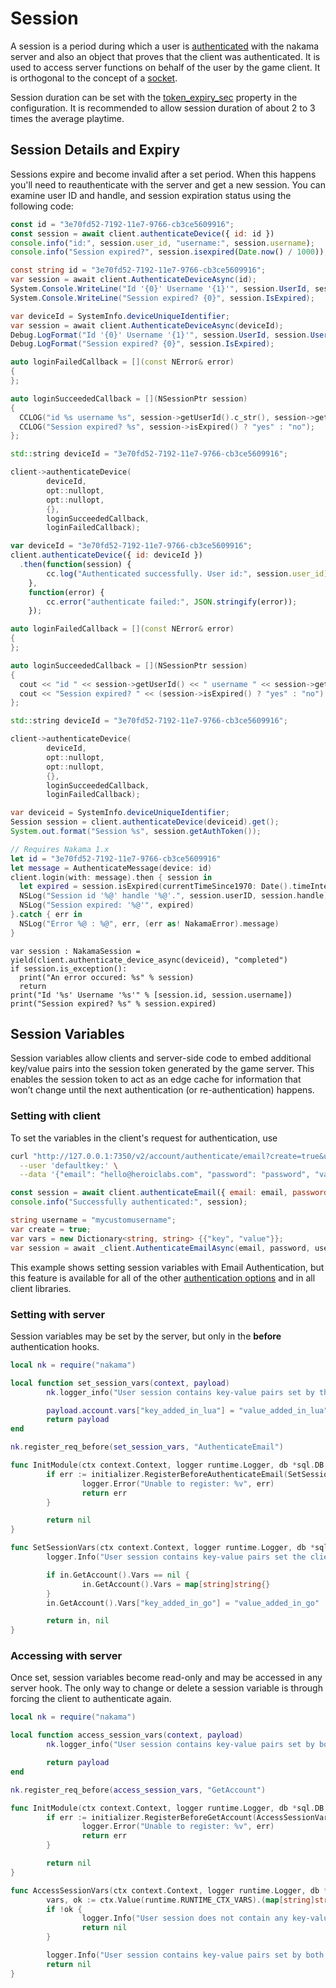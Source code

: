 # Session

A session is a period during which a user is [authenticated](/authentication) with the nakama server and also an object that proves that the client was authenticated. It is used to access server functions on behalf of the user by the game client. It is orthogonal to the concept of a [socket](/authentication#socket).

Session duration can be set with the [token_expiry_sec](/install-configuration/#common-properties) property in the configuration. It is recommended to allow session duration of about 2 to 3 times the average playtime.

## Session Details and Expiry

Sessions expire and become invalid after a set period. When this happens you'll need to reauthenticate with the server and get a new session. You can examine user ID and handle, and session expiration status using the following code:

```js tab="JavaScript"
const id = "3e70fd52-7192-11e7-9766-cb3ce5609916";
const session = await client.authenticateDevice({ id: id })
console.info("id:", session.user_id, "username:", session.username);
console.info("Session expired?", session.isexpired(Date.now() / 1000));
```

```csharp tab=".NET"
const string id = "3e70fd52-7192-11e7-9766-cb3ce5609916";
var session = await client.AuthenticateDeviceAsync(id);
System.Console.WriteLine("Id '{0}' Username '{1}'", session.UserId, session.Username);
System.Console.WriteLine("Session expired? {0}", session.IsExpired);
```

```csharp tab="Unity"
var deviceId = SystemInfo.deviceUniqueIdentifier;
var session = await client.AuthenticateDeviceAsync(deviceId);
Debug.LogFormat("Id '{0}' Username '{1}'", session.UserId, session.Username);
Debug.LogFormat("Session expired? {0}", session.IsExpired);
```

```cpp tab="Cocos2d-x C++"
auto loginFailedCallback = [](const NError& error)
{
};

auto loginSucceededCallback = [](NSessionPtr session)
{
  CCLOG("id %s username %s", session->getUserId().c_str(), session->getUsername().c_str());
  CCLOG("Session expired? %s", session->isExpired() ? "yes" : "no");
};

std::string deviceId = "3e70fd52-7192-11e7-9766-cb3ce5609916";

client->authenticateDevice(
        deviceId,
        opt::nullopt,
        opt::nullopt,
        {},
        loginSucceededCallback,
        loginFailedCallback);
```

```js tab="Cocos2d-x JS"
var deviceId = "3e70fd52-7192-11e7-9766-cb3ce5609916";
client.authenticateDevice({ id: deviceId })
  .then(function(session) {
        cc.log("Authenticated successfully. User id:", session.user_id);
    },
    function(error) {
        cc.error("authenticate failed:", JSON.stringify(error));
    });
```

```cpp tab="C++"
auto loginFailedCallback = [](const NError& error)
{
};

auto loginSucceededCallback = [](NSessionPtr session)
{
  cout << "id " << session->getUserId() << " username " << session->getUsername() << endl;
  cout << "Session expired? " << (session->isExpired() ? "yes" : "no") << endl;
};

std::string deviceId = "3e70fd52-7192-11e7-9766-cb3ce5609916";

client->authenticateDevice(
        deviceId,
        opt::nullopt,
        opt::nullopt,
        {},
        loginSucceededCallback,
        loginFailedCallback);
```

```java tab="Java"
var deviceid = SystemInfo.deviceUniqueIdentifier;
Session session = client.authenticateDevice(deviceid).get();
System.out.format("Session %s", session.getAuthToken());
```

```swift tab="Swift"
// Requires Nakama 1.x
let id = "3e70fd52-7192-11e7-9766-cb3ce5609916"
let message = AuthenticateMessage(device: id)
client.login(with: message).then { session in
  let expired = session.isExpired(currentTimeSince1970: Date().timeIntervalSince1970)
  NSLog("Session id '%@' handle '%@'.", session.userID, session.handle)
  NSLog("Session expired: '%@'", expired)
}.catch { err in
  NSLog("Error %@ : %@", err, (err as! NakamaError).message)
}
```

```gdscript tab="Godot"
var session : NakamaSession = yield(client.authenticate_device_async(deviceid), "completed")
if session.is_exception():
  print("An error occured: %s" % session)
  return
print("Id '%s' Username '%s'" % [session.id, session.username])
print("Session expired? %s" % session.expired)
```

## Session Variables

Session variables allow clients and server-side code to embed additional key/value pairs into the session token generated by the game server. This enables the session token to act as an edge cache for information that won’t change until the next authentication (or re-authentication) happens.

### Setting with client

To set the variables in the client's request for authentication, use

```sh tab="cURL"
curl "http://127.0.0.1:7350/v2/account/authenticate/email?create=true&username=mycustomusername" \
  --user 'defaultkey:' \
  --data '{"email": "hello@heroiclabs.com", "password": "password", "vars": { "key": "value" }}'
```

```js tab="JavaScript"
const session = await client.authenticateEmail({ email: email, password: password, create: true, username: "mycustomusername", vars: { key: "value" } })
console.info("Successfully authenticated:", session);
```

```csharp tab="Unity"
string username = "mycustomusername";
var create = true;
var vars = new Dictionary<string, string> {{"key", "value"}};
var session = await _client.AuthenticateEmailAsync(email, password, username, create, vars);
```

This example shows setting session variables with Email Authentication, but this feature is available for all of the other [authentication options](/authentication) and in all client libraries.

### Setting with server

Session variables may be set by the server, but only in the __before__ authentication hooks.

```lua tab="Lua"
local nk = require("nakama")

local function set_session_vars(context, payload)
        nk.logger_info("User session contains key-value pairs set by the client: " .. nk.json_encode(payload.account.vars))

        payload.account.vars["key_added_in_lua"] = "value_added_in_lua"
        return payload
end

nk.register_req_before(set_session_vars, "AuthenticateEmail")
```

```go tab="Go"
func InitModule(ctx context.Context, logger runtime.Logger, db *sql.DB, nk runtime.NakamaModule, initializer runtime.Initializer) error {
        if err := initializer.RegisterBeforeAuthenticateEmail(SetSessionVars); err != nil {
                logger.Error("Unable to register: %v", err)
                return err
        }

        return nil
}

func SetSessionVars(ctx context.Context, logger runtime.Logger, db *sql.DB, nk runtime.NakamaModule, in *api.AuthenticateEmailRequest) (*api.AuthenticateEmailRequest, error) {
        logger.Info("User session contains key-value pairs set the client: %v", in.GetAccount().Vars)

        if in.GetAccount().Vars == nil {
                in.GetAccount().Vars = map[string]string{}
        }
        in.GetAccount().Vars["key_added_in_go"] = "value_added_in_go"

        return in, nil
}
```

### Accessing with server

Once set, session variables become read-only and may be accessed in any server hook. The only way to change or delete a session variable is through forcing the client to authenticate again.

```lua tab="Lua"
local nk = require("nakama")

local function access_session_vars(context, payload)
        nk.logger_info("User session contains key-value pairs set by both the client and the before authentication hook: " .. nk.json_encode(context.vars))

        return payload
end

nk.register_req_before(access_session_vars, "GetAccount")
```

```Go tab="Go"
func InitModule(ctx context.Context, logger runtime.Logger, db *sql.DB, nk runtime.NakamaModule, initializer runtime.Initializer) error {
        if err := initializer.RegisterBeforeGetAccount(AccessSessionVars); err != nil {
                logger.Error("Unable to register: %v", err)
                return err
        }

        return nil
}

func AccessSessionVars(ctx context.Context, logger runtime.Logger, db *sql.DB, nk runtime.NakamaModule) error {
        vars, ok := ctx.Value(runtime.RUNTIME_CTX_VARS).(map[string]string)
        if !ok {
                logger.Info("User session does not contain any key-value pairs set")
                return nil
        }

        logger.Info("User session contains key-value pairs set by both the client and the before authentication hook: %v", vars)
        return nil
}
```

<br>
<br>
